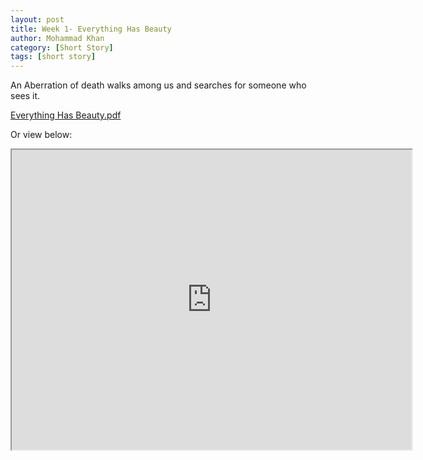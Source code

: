 ```yaml
---
layout: post
title: Week 1- Everything Has Beauty
author: Mohammad Khan
category: [Short Story]
tags: [short story]
---
```

<p>An Aberration of death walks among us and searches for someone who sees it.</p>

<a href="https://drive.google.com/file/d/1e84QZkJCAxN5A-_vm2wxg9brhbet3KCy/view?usp=sharing">
Everything Has Beauty.pdf </a>



Or view below:
<iframe src="https://drive.google.com/file/d/1e84QZkJCAxN5A-_vm2wxg9brhbet3KCy/preview" width="640" height="480" allow="autoplay"></iframe>

